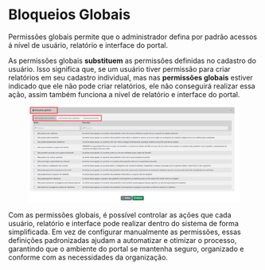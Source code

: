 # Bloqueios Globais

Permissões globais permite que o administrador defina por padrão acessos á nível de usuário, relatório e interface do portal.&#x20;

As permissões globais **substituem** as permissões definidas no cadastro do usuário. Isso significa que, se um usuário tiver permissão para criar relatórios em seu cadastro individual, mas nas **permissões globais** estiver indicado que ele não pode criar relatórios, ele não conseguirá realizar essa ação, assim também funciona a nível de relatório e interface do portal.&#x20;

<figure><img src="../../../.gitbook/assets/image (447).png" alt=""><figcaption></figcaption></figure>

Com as permissões globais, é possível controlar as ações que cada usuário, relatório e interface pode realizar dentro do sistema de forma simplificada. Em vez de configurar manualmente as permissões, essas definições padronizadas ajudam a automatizar e otimizar o processo, garantindo que o ambiente do portal se mantenha seguro, organizado e conforme com as necessidades da organização.
